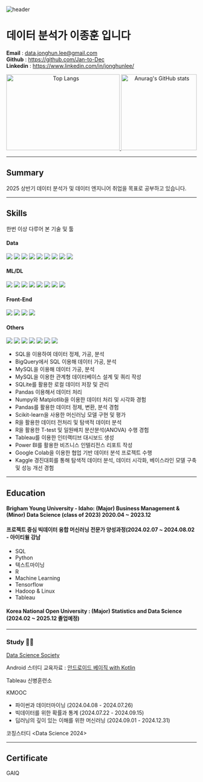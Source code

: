 ![header](https://capsule-render.vercel.app/api?type=rect&color=gradient&height=80&section=header&text=Data%20Analyst%20JongHun%20Lee&fontSize=60)

# 데이터 분석가 이종훈 입니다
**Email** : data.jonghun.lee@gmail.com  <br>
**Github** : https://github.com/Jan-to-Dec <br>
**Linkedin** : https://www.linkedin.com/in/jonghunlee/ <br>

<div align="center">
  <a href="https://github.com/anuraghazra/github-readme-stats">
    <img src="https://github-readme-stats.vercel.app/api/top-langs/?username=Jan-to-Dec&theme=dark&hide_border=true&bg_color=000000&title_color=FFFF00&text_color=A4C4EE" alt="Top Langs" height="200" width="300"/>
  </a>
  <a href="https://github.com/Jan-to-Dec/github-readme-stats">
    <img src="https://github-readme-stats.vercel.app/api?username=Jan-to-Dec&show_icons=true&theme=dark&hide_border=true&bg_color=000000&title_color=FFFF00&text_color=A4C4EE&icon_color=00FFFF" alt="Anurag's GitHub stats" height="200"/>
  </a>
</div>

<!--[![Top Langs](https://github-readme-stats.vercel.app/api/top-langs/?username=Jan-to-Dec)](https://github.com/anuraghazra/github-readme-stats)-->
<!--[![Anurag's GitHub stats](https://github-readme-stats.vercel.app/api?username=Jan-to-Dec)](https://github.com/Jan-to-Dec/github-readme-stats)-->
<!--[![Anurag's GitHub stats](https://github-readme-stats.vercel.app/api?username=Jan-to-Dec)](https://github.com/anuraghazra/github-readme-stats)-->
<!--[![GitHub Streak](https://streak-stats.demolab.com?user=Jan-to-Dec)](https://git.io/streak-stats)-->
---
## Summary
2025 상반기 데이터 분석가 및 데이터 엔지니어 취업을 목표로 공부하고 있습니다.  

---
## Skills 
한번 이상 다루어 본 기술 및 툴

#### Data
<img src="https://img.shields.io/badge/MySQL-4479A1?style=flat-square&logo=MySQL&logoColor=white"/></a>
<img src="https://img.shields.io/badge/SQLite-07405E?style=flat-square&logo=SQLite&logoColor=white"/></a>
<img src="https://img.shields.io/badge/R-276DC3?style=flat-square&logo=R&logoColor=white"/></a>
<img src="https://img.shields.io/badge/Python-3766AB?style=flat-square&logo=Python&logoColor=white"/></a>
<img src="https://img.shields.io/badge/MariaDB-003545?style=flat-square&logo=MariaDB&logoColor=white"/></a>
<img src="https://img.shields.io/badge/MongoDB-4ea94b?style=flat-square&logo=MongoDB&logoColor=white"/></a>
<img src="https://img.shields.io/badge/PostgreSQL-316192?style=flat-square&logo=PostgreSQL&logoColor=white"/></a>
<img src="https://img.shields.io/badge/Oracle-F80000?style=flat-square&logo=Oracle&logoColor=white"/></a>
<img src="https://img.shields.io/badge/Bigquery-4285F4?style=flat-square&logo=Google Cloud&logoColor=white"/></a>

#### ML/DL
<img src="https://img.shields.io/badge/Numpy-013243?style=flat-square&logo=Numpy&logoColor=white"/></a>
<img src="https://img.shields.io/badge/Pandas-150458?style=flat-square&logo=Pandas&logoColor=white"/></a>
<img src="https://img.shields.io/badge/scikit--learn-F7931E?style=flat-square&logo=scikit-learn&logoColor=white"/></a>
<img src="https://img.shields.io/badge/TensorFlow-FF6F00?style=flat-square&logo=TensorFlow&logoColor=white"/></a>
<img src="https://img.shields.io/badge/SciPy-0C55A5?style=flat-square&logo=SciPy&logoColor=white"/></a>
<img src="https://img.shields.io/badge/PyTorch-EE4C2C?style=flat-square&logo=PyTorch&logoColor=white"/></a>
<img src="https://img.shields.io/badge/Matplotlib-ffffff?style=flat-square&logo=Matplotlib&logoColor=black"/></a>
<img src="https://img.shields.io/badge/Keras-D00000?style=flat-square&logo=Keras&logoColor=white"/></a>

#### Front-End
<img src="https://img.shields.io/badge/HTML5-239120?style=flat-square&logo=HTML5&logoColor=white"/></a>
<img src="https://img.shields.io/badge/CSS3-239120?style=flat-square&logo=CSS3&logoColor=white"/></a>
<img src="https://img.shields.io/badge/JavaScript-F7DF1E?style=flat-square&logo=JavaScript&logoColor=black"/></a>
<img src="https://img.shields.io/badge/Node.js-6DA55F?style=flat-square&logo=Node.js&logoColor=white"/></a>

#### Others
<img src="https://img.shields.io/badge/Docker-0db7ed?style=flat-square&logo=Docker&logoColor=white"/></a>
<img src="https://img.shields.io/badge/Power%20BI-F2C811?style=flat-square&logo=Power%20BI&logoColor=black"/></a>
<img src="https://img.shields.io/badge/Tableau-E97627?style=flat-square&logo=Tableau&logoColor=white"/></a>
<img src="https://img.shields.io/badge/Ubuntu-E95420?style=flat-square&logo=Ubuntu&logoColor=white"/></a>
<img src="https://img.shields.io/badge/Google Colab-F9AB00?style=flat-square&logo=Google Colab&logoColor=white"/></a> 
<img src="https://img.shields.io/badge/Notion-000000?style=flat-square&logo=Notion&logoColor=white"/></a>
<img src="https://img.shields.io/badge/Slack-4A154B?style=flat-square&logo=Slack&logoColor=white"/></a> 

- SQL을 이용하여 데이터 정제, 가공, 분석
- BigQuery에서 SQL 이용해 데이터 가공, 분석
- MySQL을 이용해 데이터 가공, 분석
- MySQL을 이용한 관계형 데이터베이스 설계 및 쿼리 작성
- SQLite를 활용한 로컬 데이터 저장 및 관리
- Pandas 이용해서 데이터 처리
- Numpy와 Matplotlib을 이용한 데이터 처리 및 시각화 경험
- Pandas를 활용한 데이터 정제, 변환, 분석 경험
- Scikit-learn을 사용한 머신러닝 모델 구현 및 평가
- R을 활용한 데이터 전처리 및 탐색적 데이터 분석
- R을 활용한 T-test 및 일원배치 분산분석(ANOVA) 수행 경험
- Tableau를 이용한 인터랙티브 대시보드 생성
- Power BI를 활용한 비즈니스 인텔리전스 리포트 작성
- Google Colab을 이용한 협업 기반 데이터 분석 프로젝트 수행
- Kaggle 경진대회를 통해 탐색적 데이터 분석, 데이터 시각화, 베이스라인 모델 구축 및 성능 개선 경험
  
---
## Education

#### Brigham Young University - Idaho: (Major) Business Management & (Minor) Data Science (class of 2023)  2020.04 ~ 2023.12 <br>

#### 프로젝트 중심 빅데이터 융합 머신러닝 전문가 양성과정(2024.02.07 ~ 2024.08.02 - 아이티윌 강남
  - SQL <br>
  - Python <br>
  - 텍스트마이닝 <br>
  - R  <br>
  - Machine Learning  <br>
  - Tensorflow  <br>
  - Hadoop & Linux <br>
  - Tableau <br>
  
#### Korea National Open University : (Major) Statistics and Data Science (2024.02 ~ 2025.12 졸업예정)

--- 
### Study 🦁🦁
[Data Science Society](https://byuidss.github.io/Projects.html)
  
Android 스터디
교육자료 : [안드로이드 베이직 with Kotlin](https://developer.android.com/courses/android-basics-compose/course?hl=ko&authuser=4)

Tableau 신병훈련소

KMOOC
- 파이썬과 데이터마이닝 (2024.04.08 - 2024.07.26)
- 빅데이터를 위한 확률과 통계 (2024.07.22 - 2024.09.15)
- 딥러닝의 깊이 있는 이해를 위한 머신러닝 (2024.09.01 - 2024.12.31)
  
코칭스터디 <Data Science 2024>

---
## Certificate
GAIQ 



  
